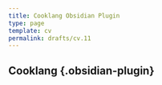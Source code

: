 ```yaml
---
title: Cooklang Obsidian Plugin
type: page
template: cv
permalink: drafts/cv.11
---
```

## Cooklang {.obsidian-plugin}